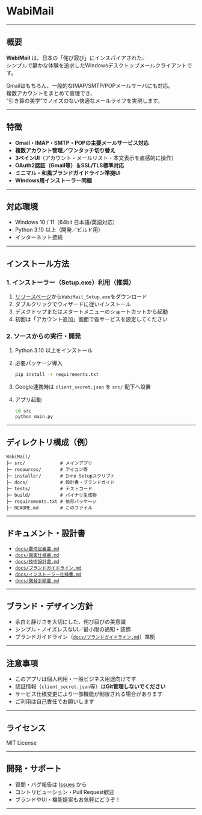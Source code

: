 # WabiMail

---

## 概要

**WabiMail** は、日本の「侘び寂び」にインスパイアされた、  
シンプルで静かな体験を追求したWindowsデスクトップメールクライアントです。

Gmailはもちろん、一般的なIMAP/SMTP/POPメールサーバにも対応。  
複数アカウントをまとめて管理でき、  
“引き算の美学”でノイズのない快適なメールライフを実現します。

---

## 特徴

- **Gmail・IMAP・SMTP・POPの主要メールサービス対応**
- **複数アカウント管理／ワンタッチ切り替え**
- **3ペインUI**（アカウント・メールリスト・本文表示を直感的に操作）
- **OAuth2認証（Gmail等）＆SSL/TLS標準対応**
- **ミニマル・和風ブランドガイドライン準拠UI**
- **Windows用インストーラー同梱**

---

## 対応環境

- Windows 10 / 11（64bit 日本語/英語対応）
- Python 3.10 以上（開発／ビルド用）
- インターネット接続

---

## インストール方法

### 1. インストーラー（Setup.exe）利用（推奨）

1. [リリースページ](./releases)から`WabiMail_Setup.exe`をダウンロード
2. ダブルクリックでウィザードに従いインストール
3. デスクトップまたはスタートメニューのショートカットから起動
4. 初回は「アカウント追加」画面で各サービスを設定してください

### 2. ソースからの実行・開発

1. Python 3.10 以上をインストール
2. 必要パッケージ導入

    ```sh
    pip install -r requirements.txt
    ```

3. Google連携時は `client_secret.json` を `src/` 配下へ設置
4. アプリ起動

    ```sh
    cd src
    python main.py
    ```

---

## ディレクトリ構成（例）

```
WabiMail/
├─ src/             # メインアプリ
├─ resources/       # アイコン等
├─ installer/       # Inno Setupスクリプト
├─ docs/            # 設計書・ブランドガイド
├─ tests/           # テストコード
├─ build/           # バイナリ生成物
├─ requirements.txt # 依存パッケージ
├─ README.md        # このファイル
```

---

## ドキュメント・設計書

- [`docs/要件定義書.md`](./docs/要件定義書.md)
- [`docs/画面仕様書.md`](./docs/画面仕様書.md)
- [`docs/技術設計書.md`](./docs/技術設計書.md)
- [`docs/ブランドガイドライン.md`](./docs/ブランドガイドライン.md)
- [`docs/インストーラー仕様書.md`](./docs/インストーラー仕様書.md)
- [`docs/開発手順書.md`](./docs/開発手順書.md)

---

## ブランド・デザイン方針

- 余白と静けさを大切にした、侘び寂びの美意識
- シンプル・ノイズレスなUI／最小限の通知・装飾
- ブランドガイドライン（[`docs/ブランドガイドライン.md`](./docs/ブランドガイドライン.md)）準拠

---

## 注意事項

- このアプリは個人利用・一般ビジネス用途向けです
- 認証情報（`client_secret.json`等）は**Git管理しないでください**
- サービス仕様変更により一部機能が制限される場合があります
- ご利用は自己責任でお願いします

---

## ライセンス

MIT License

---

## 開発・サポート

- 質問・バグ報告は [Issues](./issues) から
- コントリビューション・Pull Request歓迎
- ブランドやUI・機能提案もお気軽にどうぞ！

---
